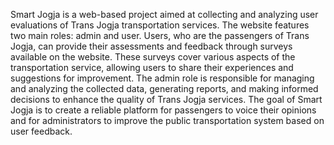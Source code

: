 Smart Jogja is a web-based project aimed at collecting and analyzing user evaluations of Trans Jogja transportation services. The website features two main roles: admin and user. Users, who are the passengers of Trans Jogja, can provide their assessments and feedback through surveys available on the website. These surveys cover various aspects of the transportation service, allowing users to share their experiences and suggestions for improvement. The admin role is responsible for managing and analyzing the collected data, generating reports, and making informed decisions to enhance the quality of Trans Jogja services. The goal of Smart Jogja is to create a reliable platform for passengers to voice their opinions and for administrators to improve the public transportation system based on user feedback.
